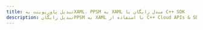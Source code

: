 ---title: تبدیل پاورپوینت بهXAML، PPSM به XAML مبدل رایگان یا C++ SDKdescription: تبدیل رایگانPPSM به XAML با استفاده از C++ Cloud APIs & SDK. همچنین اسناد Microsoft PowerPoint را در Cloud ایجاد، ویرایش و رندر کنید.---